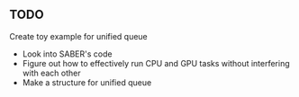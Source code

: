 ## TODO

Create toy example for unified queue
- Look into SABER's code
- Figure out how to effectively run CPU and GPU tasks without interfering with each other
- Make a structure for unified queue

